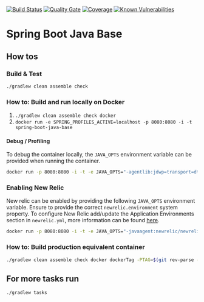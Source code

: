 [![Build Status](https://travis-ci.com/bnc-projects/spring-boot-java-base.svg?branch=master)](https://travis-ci.com/bnc-projects/spring-boot-java-base)
[![Quality Gate](https://sonarcloud.io/api/project_badges/measure?project=spring-boot-java-base&metric=alert_status)](https://sonarcloud.io/api/project_badges/measure?project=spring-boot-java-base&metric=alert_status)
[![Coverage](https://sonarcloud.io/api/project_badges/measure?project=spring-boot-java-base&metric=coverage)](https://sonarcloud.io/api/project_badges/measure?project=spring-boot-java-base&metric=coverage)
[![Known Vulnerabilities](https://sonarcloud.io/api/project_badges/measure?project=spring-boot-java-base&metric=vulnerabilities)](https://sonarcloud.io/api/project_badges/measure?project=spring-boot-java-base&metric=vulnerabilities)
# Spring Boot Java Base

## How tos

### Build & Test
```bash
./gradlew clean assemble check
```

### How to: Build and run locally on Docker
1. `./gradlew clean assemble check docker`
2. `docker run -e SPRING_PROFILES_ACTIVE=localhost -p 8080:8080 -i -t spring-boot-java-base`

#### Debug / Profiling
To debug the container locally, the `JAVA_OPTS` environment variable can be provided when running the container.
```bash
docker run -p 8080:8080 -i -t -e JAVA_OPTS="-agentlib:jdwp=transport=dt_socket,server=y,suspend=n,address=5005" spring-boot-java-base
```

### Enabling New Relic
New relic can be enabled by providing the following `JAVA_OPTS` environment variable. Ensure to provide the correct `newrelic.environment` system property. To configure New Relic add/update the Application Environments section in `newrelic.yml`, more information can be found [here](https://docs.newrelic.com/docs/agents/java-agent/configuration/java-agent-configuration-config-file). 
```bash
docker run -p 8080:8080 -i -t -e JAVA_OPTS="-javaagent:newrelic/newrelic.jar -Dnewrelic.environment=development -Dnewrelic.config.file=newrelic/newrelic.yml" spring-boot-java-base
```

### How to: Build production equivalent container
```bash
./gradlew clean assemble check docker dockerTag -PTAG=$(git rev-parse --verify HEAD --short) -PREPOSITORY_URI=${DOCKER_REPO}${IMAGE_NAME}
```

## For more tasks run
```bash
./gradlew tasks
```
